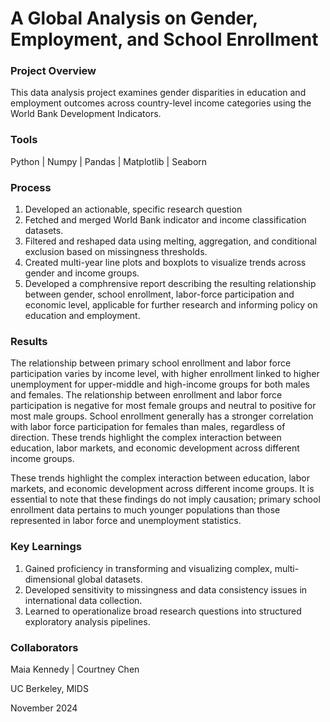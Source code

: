 # A Global Analysis on Gender, Employment, and School Enrollment

### Project Overview

This data analysis project examines gender disparities in education and employment outcomes across country-level income categories using the World Bank Development Indicators. 

### Tools

Python | Numpy | Pandas | Matplotlib | Seaborn

### Process

1. Developed an actionable, specific research question
2. Fetched and merged World Bank indicator and income classification datasets.
3. Filtered and reshaped data using melting, aggregation, and conditional exclusion based on missingness thresholds.
4. Created multi-year line plots and boxplots to visualize trends across gender and income groups.
5. Developed a comphrensive report describing the resulting relationship between gender, school enrollment, labor-force participation and economic level, applicable for further research and informing policy on education and employment. 


### Results

The relationship between primary school enrollment and labor force participation
varies by income level, with higher enrollment linked to higher unemployment for upper-middle
and high-income groups for both males and females. The relationship between enrollment and
labor force participation is negative for most female groups and neutral to positive for most male
groups. School enrollment generally has a stronger correlation with labor force participation for
females than males, regardless of direction. These trends highlight the complex interaction
between education, labor markets, and economic development across different income groups.

These trends highlight the complex interaction between education, labor markets, and economic
development across different income groups. It is essential to note that these findings do not
imply causation; primary school enrollment data pertains to much younger populations than
those represented in labor force and unemployment statistics.

### Key Learnings

1. Gained proficiency in transforming and visualizing complex, multi-dimensional global datasets.
2. Developed sensitivity to missingness and data consistency issues in international data collection.
3. Learned to operationalize broad research questions into structured exploratory analysis pipelines.


### Collaborators

Maia Kennedy | Courtney Chen

UC Berkeley, MIDS

November 2024